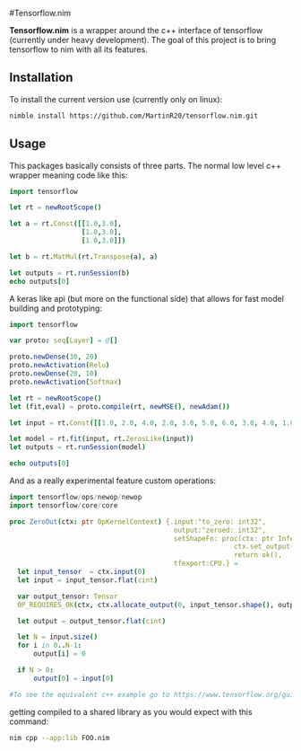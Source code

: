 #Tensorflow.nim

**Tensorflow.nim** is a wrapper around the c++ interface of tensorflow (currently under heavy development). The goal of this project is to bring tensorflow to nim with all its features.

## Installation

To install the current version use (currently only on linux):

```sh
nimble install https://github.com/MartinR20/tensorflow.nim.git
```

## Usage

This packages basically consists of three parts. The normal low level c++ wrapper meaning code like this:

```nim
import tensorflow

let rt = newRootScope()

let a = rt.Const([[1.0,3.0],
                  [1.0,3.0],
                  [1.0,3.0]])

let b = rt.MatMul(rt.Transpose(a), a)

let outputs = rt.runSession(b)
echo outputs[0]
```

A keras like api (but more on the functional side) that allows for fast model building and prototyping:

[//]: # (TODO: fix this example)
```nim
import tensorflow

var proto: seq[Layer] = @[]

proto.newDense(10, 20)
proto.newActivation(Relu)
proto.newDense(20, 10)
proto.newActivation(Softmax)

let rt = newRootScope()
let (fit,eval) = proto.compile(rt, newMSE(), newAdam())

let input = rt.Const([[1.0, 2.0, 4.0, 2.0, 3.0, 5.0, 6.0, 3.0, 4.0, 1.0]])

let model = rt.fit(input, rt.ZerosLike(input))
let outputs = rt.runSession(model)

echo outputs[0] 
```

And as a really experimental feature custom operations:

```nim
import tensorflow/ops/newop/newop
import tensorflow/core/core

proc ZeroOut(ctx: ptr OpKernelContext) {.input:"to_zero: int32",
                                         output:"zeroed: int32",
                                         setShapeFn: proc(ctx: ptr InferenceContext): Status = 
                                                        ctx.set_output(0, ctx.input(0))
                                                        return ok(),
                                         tfexport:CPU.} =
  let input_tensor  = ctx.input(0)
  let input = input_tensor.flat(cint)

  var output_tensor: Tensor
  OP_REQUIRES_OK(ctx, ctx.allocate_output(0, input_tensor.shape(), output_tensor))

  let output = output_tensor.flat(cint)

  let N = input.size()
  for i in 0..N-1:
      output[i] = 0

  if N > 0: 
      output[0] = input[0] 

#To see the equivalent c++ example go to https://www.tensorflow.org/guide/extend/op
```

getting compiled to a shared library as you would expect with this command:

```sh
nim cpp --app:lib FOO.nim
```

